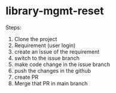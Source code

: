# library-mgmt-reset

Steps:

1. Clone the project
2. Requirement (user login)
3. create an issue of the requirement
4. switch to the issue branch
5. make code change in the issue branch
6. push the changes in the github
7. create PR
8. Merge that PR in main branch
